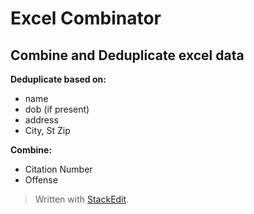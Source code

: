 # Excel Combinator

Combine and Deduplicate excel data
----------------------------------

**Deduplicate based on:**
 - name
 - dob (if present)
 - address
 - City, St Zip

**Combine:**
 - Citation Number 
 - Offense  

> Written with [StackEdit](https://stackedit.io/).
